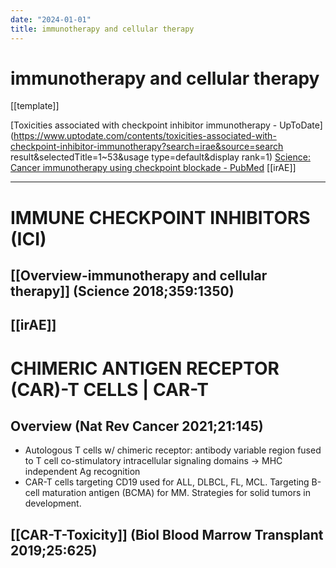 ```yaml
---
date: "2024-01-01"
title: immunotherapy and cellular therapy
---
```


# immunotherapy and cellular therapy
[[template]]

[Toxicities associated with checkpoint inhibitor immunotherapy - UpToDate](https://www.uptodate.com/contents/toxicities-associated-with-checkpoint-inhibitor-immunotherapy?search=irae&source=search result&selectedTitle=1~53&usage type=default&display rank=1)
[Science: Cancer immunotherapy using checkpoint blockade - PubMed](https://pubmed.ncbi.nlm.nih.gov/29567705/)
[[irAE]]

---
# IMMUNE CHECKPOINT INHIBITORS (ICI)
## [[Overview-immunotherapy and cellular therapy]] (Science 2018;359:1350)
## [[irAE]]
# CHIMERIC ANTIGEN RECEPTOR (CAR)-T CELLS | CAR-T
## Overview (Nat Rev Cancer 2021;21:145)
* Autologous T cells w/ chimeric receptor: antibody variable region fused to T cell co-stimulatory intracellular signaling domains → MHC independent Ag recognition
* CAR-T cells targeting CD19 used for ALL, DLBCL, FL, MCL. Targeting B-cell maturation antigen (BCMA) for MM. Strategies for solid tumors in development.
## [[CAR-T-Toxicity]] (Biol Blood Marrow Transplant 2019;25:625)

